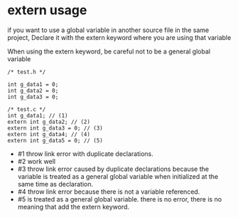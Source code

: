 # extern usage

if you want to use a global variable in another source file in the same project,
Declare it with the extern keyword where you are using that variable

When using the extern keyword, be careful not to be a general global variable

```
/* test.h */

int g_data1 = 0;
int g_data2 = 0;
int g_data3 = 0;

```

```
/* test.c */
int g_data1; // (1)
extern int g_data2; // (2)
extern int g_data3 = 0; // (3)
extern int g_data4; // (4)
extern int g_data5 = 0; // (5)
```

* #1 throw link error with duplicate declarations.
* #2 work well
* #3 throw link error caused by duplicate declarations because the variable is treated as a general global variable when initialized at the same time as declaration.
* #4 throw link error because there is not a variable referenced.
* #5 is treated as a general global variable. there is no error, there is no meaning that add the extern keyword.
